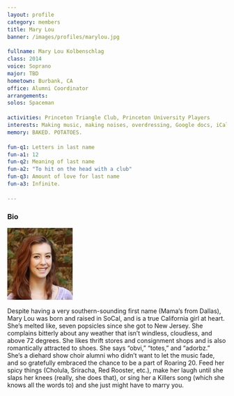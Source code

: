 ```yaml
---
layout: profile
category: members
title: Mary Lou
banner: /images/profiles/marylou.jpg

fullname: Mary Lou Kolbenschlag
class: 2014
voice: Soprano
major: TBD
hometown: Burbank, CA
office: Alumni Coordinator
arrangements: 
solos: Spaceman

activities: Princeton Triangle Club, Princeton University Players
interests: Making music, making noises, overdressing, Google docs, iCal, memes, reminding everyone west coast = best coast
memory: BAKED. POTATOES.

fun-q1: Letters in last name
fun-a1: 12
fun-q2: Meaning of last name
fun-a2: "To hit on the head with a club"
fun-q3: Amount of love for last name
fun-a3: Infinite.

---
```


### Bio

![Mary Lou](/images/members/current/marylou.jpg)

Despite having a very southern-sounding first name (Mama’s from
Dallas), Mary Lou was born and raised in SoCal, and is a true
California girl at heart. She’s melted like, seven popsicles since she
got to New Jersey. She complains bitterly about any weather that isn’t
windless, cloudless, and above 72 degrees. She likes thrift stores and
consignment shops and is also romantically attracted to shoes. She
says “obvi,” “totes,” and “adorbz.” She’s a diehard show choir alumni
who didn’t want to let the music fade, and so gratefully embraced the
chance to be a part of Roaring 20. Feed her spicy things (Cholula,
Sriracha, Red Rooster, etc.), make her laugh until she slaps her knees
(really, she does that), or sing her a Killers song (which she knows
all the words to) and she just might have to marry you.
